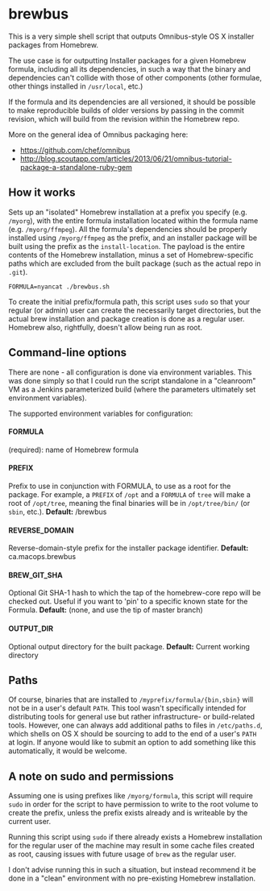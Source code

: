 # brewbus

This is a very simple shell script that outputs Omnibus-style OS X installer packages from Homebrew.

The use case is for outputting Installer packages for a given Homebrew formula, including all its dependencies,
in such a way that the binary and dependencies can't collide with those of other components (other formulae,
other things installed in `/usr/local`, etc.)

If the formula and its dependencies are all versioned, it should be possible to make reproducible
builds of older versions by passing in the commit revision, which will build from the revision
within the Homebrew repo.

More on the general idea of Omnibus packaging here:

  * https://github.com/chef/omnibus
  * http://blog.scoutapp.com/articles/2013/06/21/omnibus-tutorial-package-a-standalone-ruby-gem

## How it works

Sets up an "isolated" Homebrew installation at a prefix you specify (e.g. `/myorg`), with the entire
formula installation located within the formula name (e.g. `/myorg/ffmpeg`). All the formula's
dependencies should be properly installed using `/myorg/ffmpeg` as the prefix, and an installer
package will be built using the prefix as the `install-location`. The payload is the entire contents of the Homebrew installation, minus a set of Homebrew-specific paths which are excluded from the built package (such as the actual repo in `.git`).

```
FORMULA=nyancat ./brewbus.sh
```

To create the initial prefix/formula path, this script uses `sudo` so that your regular (or admin) user can create the necessarily target directories, but the actual brew installation and package creation is done as a regular user. Homebrew also, rightfully, doesn't allow being run as root.

## Command-line options

There are none - all configuration is done via environment variables. This was done simply so that I could run the script standalone in a "cleanroom" VM as a Jenkins parameterized build (where the parameters ultimately set environment variables).

The supported environment variables for configuration:

#### FORMULA

(required): name of Homebrew formula

#### PREFIX

Prefix to use in conjunction with FORMULA, to use as a root for the package. For example, a `PREFIX` of `/opt` and a `FORMULA` of `tree` will make a root of `/opt/tree`, meaning the final binaries will be in `/opt/tree/bin/` (or `sbin`, etc.). **Default:** /brewbus

#### REVERSE_DOMAIN

Reverse-domain-style prefix for the installer package identifier. **Default:** ca.macops.brewbus

#### BREW_GIT_SHA

Optional Git SHA-1 hash to which the tap of the homebrew-core repo will be checked out. Useful if you want to 'pin' to a specific known state for the Formula. **Default:** (none, and use the tip of master branch)

#### OUTPUT_DIR

Optional output directory for the built package. **Default:** Current working directory


## Paths

Of course, binaries that are installed to `/myprefix/formula/{bin,sbin}` will not be in a user's default `PATH`. This tool wasn't specifically intended for distributing tools for general use but rather infrastructure- or build-related tools. However, one can always add additional paths to files in `/etc/paths.d`, which shells on OS X should be sourcing to add to the end of a user's `PATH` at login. If anyone would like to submit an option to add something like this automatically, it would be welcome.

## A note on sudo and permissions

Assuming one is using prefixes like `/myorg/formula`, this script will require `sudo` in order for the script to have permission to write to the root volume to create the prefix, unless the prefix exists already and is writeable by the current user.

Running this script using `sudo` if there already exists a Homebrew installation for the regular user of the machine may result in some cache files created as root, causing issues with future usage of `brew` as the regular user.

I don't advise running this in such a situation, but instead recommend it be done in a "clean" environment with no pre-existing Homebrew installation.
